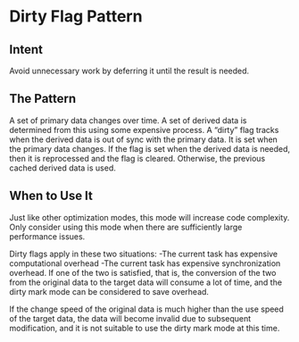 # Dirty Flag Pattern 

## Intent 

Avoid unnecessary work by deferring it until the result is needed.




## The Pattern 

A set of primary data changes over time. A set of derived data is determined from this using some expensive process. A “dirty” flag tracks when the derived data is out of sync with the primary data. It is set when the primary data changes. If the flag is set when the derived data is needed, then it is reprocessed and the flag is cleared. Otherwise, the previous cached derived data is used.





## When to Use It


Just like other optimization modes, this mode will increase code complexity. Only consider using this mode when there are sufficiently large performance issues.

Dirty flags apply in these two situations:
-The current task has expensive computational overhead
-The current task has expensive synchronization overhead.
If one of the two is satisfied, that is, the conversion of the two from the original data to the target data will consume a lot of time, and the dirty mark mode can be considered to save overhead.

If the change speed of the original data is much higher than the use speed of the target data, the data will become invalid due to subsequent modification, and it is not suitable to use the dirty mark mode at this time.
